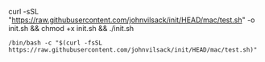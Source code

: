curl -sSL "https://raw.githubusercontent.com/johnvilsack/init/HEAD/mac/test.sh" -o init.sh && chmod +x init.sh && ./init.sh

```
/bin/bash -c "$(curl -fsSL https://raw.githubusercontent.com/johnvilsack/init/HEAD/mac/test.sh)"
```